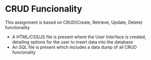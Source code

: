 # CRUD Funcionality
This assignment is based on CRUD(Create, Retrieve, Update, Delete) functionality
- A HTML/CSS/JS file is present where the User Interface is created, detailing options for the user to insert data into the database
- An SQL file is present which includes a data dump of all CRUD funcionality
